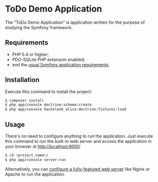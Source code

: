 ToDo Demo Application
========================

The "ToDo Demo Application" is application written for the purpose of studying the Symfony framework.

Requirements
------------

  * PHP 5.4 or higher;
  * PDO-SQLite PHP extension enabled;
  * and the [usual Symfony application requirements][1].

Installation
------------

Execute this command to install the project:

```bash
$ composer install
$ php app/console doctrine:schema:create
$ php app/console hautelook_alice:doctrine:fixtures:load
```

Usage
-----

There's no need to configure anything to run the application. Just execute this
command to run the built-in web server and access the application in your
browser at <http://localhost:8000>:

```bash
$ cd <project_name>/
$ php app/console server:run
```

Alternatively, you can [configure a fully-featured web server][2] like Nginx
or Apache to run the application.

[1]: https://symfony.com/doc/2.8/reference/requirements.html
[2]: https://symfony.com/doc/2.8/setup/web_server_configuration.html